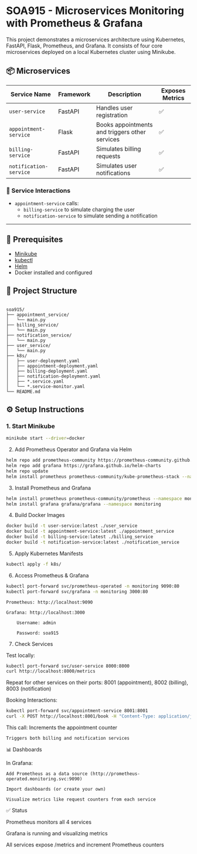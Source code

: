 # SOA915 - Microservices Monitoring with Prometheus & Grafana

This project demonstrates a microservices architecture using Kubernetes, FastAPI, Flask, Prometheus, and Grafana. It consists of four core microservices deployed on a local Kubernetes cluster using Minikube.

## 📦 Microservices

| Service Name           | Framework | Description                                   | Exposes Metrics |
|------------------------|-----------|-----------------------------------------------|-----------------|
| `user-service`         | FastAPI   | Handles user registration                     | ✅              |
| `appointment-service`  | Flask     | Books appointments and triggers other services| ✅              |
| `billing-service`      | FastAPI   | Simulates billing requests                    | ✅              |
| `notification-service` | FastAPI   | Simulates user notifications                  | ✅              |

### 🔄 Service Interactions

- `appointment-service` calls:
  - `billing-service` to simulate charging the user
  - `notification-service` to simulate sending a notification

---

## 🚀 Prerequisites

- [Minikube](https://minikube.sigs.k8s.io/)
- [kubectl](https://kubernetes.io/docs/tasks/tools/)
- [Helm](https://helm.sh/)
- Docker installed and configured



## 📁 Project Structure
```

soa915/
├── appointment_service/
│   └── main.py
├── billing_service/
│   └── main.py
├── notification_service/
│   └── main.py
├── user_service/
│   └── main.py
├── k8s/
│   ├── user-deployment.yaml
│   ├── appointment-deployment.yaml
│   ├── billing-deployment.yaml
│   ├── notification-deployment.yaml
│   ├── *.service.yaml
│   └── *.service-monitor.yaml
└── README.md

```

## ⚙️ Setup Instructions

### 1. Start Minikube

```bash
minikube start --driver=docker
```

2. Add Prometheus Operator and Grafana via Helm
```bash
helm repo add prometheus-community https://prometheus-community.github.io/helm-charts
helm repo add grafana https://grafana.github.io/helm-charts
helm repo update
helm install prometheus prometheus-community/kube-prometheus-stack --namespace monitoring --create-namespace
````

3. Install Prometheus and Grafana
```bash
helm install prometheus prometheus-community/prometheus --namespace monitoring --create-namespace
helm install grafana grafana/grafana --namespace monitoring
```

4. Build Docker Images
```bash
docker build -t user-service:latest ./user_service
docker build -t appointment-service:latest ./appointment_service
docker build -t billing-service:latest ./billing_service
docker build -t notification-service:latest ./notification_service
```
5. Apply Kubernetes Manifests
```bash
kubectl apply -f k8s/
```
6. Access Prometheus & Grafana
```bash
kubectl port-forward svc/prometheus-operated -n monitoring 9090:80
kubectl port-forward svc/grafana -n monitoring 3000:80
```

    Prometheus: http://localhost:9090

    Grafana: http://localhost:3000

        Username: admin

        Password: soa915

7. Check Services

Test locally:
```bash
kubectl port-forward svc/user-service 8000:8000
curl http://localhost:8000/metrics
```
Repeat for other services on their ports:
8001 (appointment), 8002 (billing), 8003 (notification)

Booking Interactions:
```bash
kubectl port-forward svc/appointment-service 8001:8001
curl -X POST http://localhost:8001/book -H "Content-Type: application/json" -d '{"name": "John"}'
```
This call:
    Increments the appointment counter
    
    Triggers both billing and notification services
    
📊 Dashboards

In Grafana:

    Add Prometheus as a data source (http://prometheus-operated.monitoring.svc:9090)

    Import dashboards (or create your own)

    Visualize metrics like request counters from each service

✅ Status

Prometheus monitors all 4 services

Grafana is running and visualizing metrics

All services expose /metrics and increment Prometheus counters
